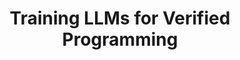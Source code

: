 ---
title: "Training LLMs for Verified Programming"
duration: "2025.06-2025.7"
excerpt: "At Microsoft Research, I contributed to the training pipeline (data augmentation + RL) for a 32B LLM specialized in program verification. I was responsible for preparing and augmenting Lean datasets for SFT and RL training, building a custom Dockerized [Lean verification server](https://github.com/ilanashapiro/lean-server), and evaluating model checkpoints."
collection: projects
image: deepproof2.png
slides: https://docs.google.com/presentation/d/1z3vnggdbZHa1VHLyqw9rI-1kv2W6NuHX_mPIK9RnnzA/edit?usp=sharing
---
